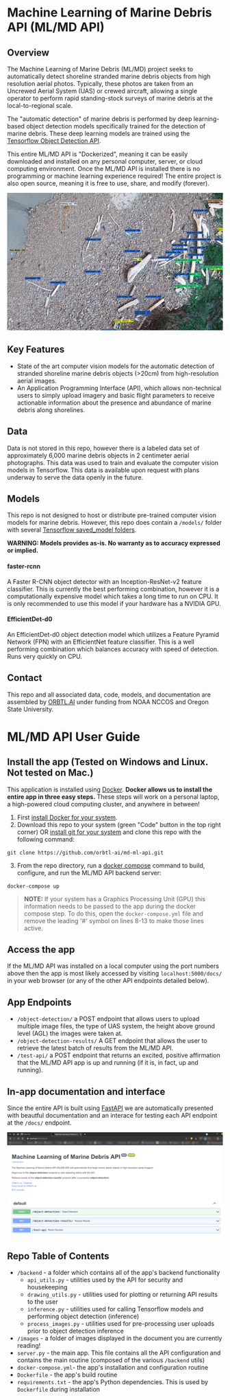 # Machine Learning of Marine Debris API (ML/MD API)

## Overview

The Machine Learning of Marine Debris (ML/MD) project seeks to automatically detect shoreline stranded marine debris objects from high resolution aerial photos. Typically, these photos are taken from an Uncrewed Aerial System (UAS) or crewed aircraft, allowing a single operator to perform rapid standing-stock surveys of marine debris at the local-to-regional scale.

The "automatic detection" of marine debris is performed by deep learning-based object detection models specifically trained for the detection of marine debris. These deep learning models are trained using the [Tensorflow Object Detection API](https://github.com/tensorflow/models/blob/master/research/object_detection/README.md).

This entire ML/MD API is "Dockerized", meaning it can be easily downloaded and installed on any personal computer, server, or cloud computing environment. Once the ML/MD API is installed there is no programming or machine learning experience required! The entire project is also open source, meaning it is free to use, share, and modify (forever).

![An image showing detections of plastic, wood, and other manmade marine debris along a complex shoreline image.](https://github.com/orbtl-ai/md-ml-api/blob/main/images/api_demo_main.png)

## Key Features

- State of the art computer vision models for the automatic detection of stranded shoreline marine debris objects (>20cm) from high-resolution aerial images.
- An Application Programming Interface (API), which allows non-technical users to simply upload imagery and basic flight parameters to receive actionable information about the presence and abundance of marine debris along shorelines.

## Data

Data is not stored in this repo, however there is a labeled data set of approximately 6,000 marine debris objects in 2 centimeter aerial photographs. This data was used to train and evaluate the computer vision models in Tensorflow. This data is available upon request with plans underway to serve the data openly in the future.

## Models

This repo is not designed to host or distribute pre-trained computer vision models for marine debris. However, this repo does contain a ```/models/``` folder with several [Tensorflow saved_model folders](https://www.tensorflow.org/guide/saved_model).

**WARNING: Models provides as-is. No warranty as to accuracy expressed or implied.**

#### faster-rcnn

A Faster R-CNN object detector with an Inception-ResNet-v2 feature classifier. This is currently the best performing combination, however it is a computationally expensive model which takes a long time to run on CPU. It is only recommended to use this model if your hardware has a NVIDIA GPU.

#### EfficientDet-d0

An EfficientDet-d0 object detection model which utilizes a Feature Pyramid Network (FPN) with an EfficientNet feature classifier. This is a well performing combination which balances accuracy with speed of detection. Runs very quickly on CPU.

## Contact

This repo and all associated data, code, models, and documentation are assembled by [ORBTL.AI](ross@orbtl.ai) under funding from NOAA NCCOS and Oregon State University.

# ML/MD API User Guide

## Install the app (Tested on Windows and Linux. Not tested on Mac.)

This application is installed using [Docker](https://www.docker.com/). **Docker allows us to install the entire app in three easy steps.** These steps will work on a personal laptop, a high-powered cloud computing cluster, and anywhere in between!

1. First [install Docker for your system](https://docs.docker.com/engine/install/).
2. Download this repo to your system (green "Code" button in the top right corner) OR [install git for your system](https://git-scm.com/) and clone this repo with the following command:

```
git clone https://github.com/orbtl-ai/md-ml-api.git
```

3. From the repo directory, run a [docker compose](https://docs.docker.com/compose/) command to build, configure, and run the ML/MD API backend server:

```
docker-compose up
```

> **NOTE:** If your system has a Graphics Processing Unit (GPU) this information needs to be passed to the app during the docker compose step. To do this, open the ```docker-compose.yml``` file and remove the leading '#' symbol on lines 8-13 to make those lines active.

## Access the app

If the ML/MD API was installed on a local computer using the port numbers above then the app is most likely accessed by visiting ```localhost:5000/docs/``` in your web browser (or any of the other API endpoints detailed below).

## App Endpoints

- ```/object-detection/``` a POST endpoint that allows users to upload multiple image files, the type of UAS system, the height above ground level (AGL) the images were taken at.
- ```/object-detection-results/``` A GET endpoint that allows the user to retrieve the latest batch of results from the ML/MD API.
- ```/test-api/``` a POST endpoint that returns an excited, positive affirmation that the ML/MD API app is up and running (if it is, in fact, up and running).

## In-app documentation and interface

Since the entire API is built using [FastAPI](https://fastapi.tiangolo.com/) we are automatically presented with beautful documentation and an interace for testing each API endpoint at the ```/docs/``` endpoint.

![An image showing the API's /docs/ page, which shows additional app info and a testing interface.](https://github.com/orbtl-ai/md-ml-api/blob/main/images/api_docs_v02.png)

## Repo Table of Contents

- ```/backend``` - a folder which contains all of the app's backend functionality
  - ```api_utils.py``` - utilities used by the API for security and housekeeping
  - ```drawing_utils.py``` - utilities used for plotting or returning API results to the user
  - ```inference.py``` - utilities used for calling Tensorflow models and performing object detection (inference)
  - ```process_images.py``` - utilities used for pre-processing user uploads prior to object detection inference
- ```/images``` - a folder of images displayed in the document you are currently reading!
- ```server.py``` - the main app. This file contains all the API configuration and contains the main routine (composed of the various ```/backend``` utils)
- ```docker-compose.yml```- the app's installation and configuration routine
- ```Dockerfile``` - the app's build routine
- ```requirements.txt``` - the app's Python dependencies. This is used by ```Dockerfile``` during installation
